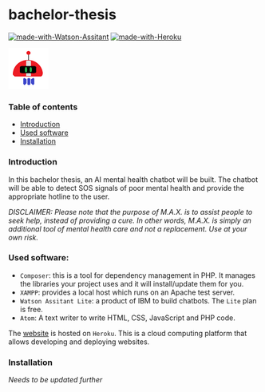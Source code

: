 # bachelor-thesis

[![made-with-Watson-Assitant](https://img.shields.io/badge/Made%20with-Watson%20Assistant-blue)](https://www.ibm.com/cloud/watson-assistant)
[![made-with-Heroku](https://img.shields.io/badge/Made%20with-Heroku-purple)](https://www.heroku.com/home)


![ICON](img/icon_small.png)

### Table of contents
* [Introduction](#introduction)
* [Used software](#used-software)
* [Installation](#installation)

### Introduction
In this bachelor thesis, an AI mental health chatbot will be built.
The chatbot will be able to detect SOS signals of poor mental health and provide the appropriate hotline to the user.

*DISCLAIMER: Please note that the purpose of M.A.X. is to assist people to seek help, instead of providing a cure. In other words, M.A.X. is simply an additional tool of mental health care and not a replacement. Use at your own risk.*

### Used software:
* ```Composer```: this is a tool for dependency management in PHP. It manages the libraries your project uses and it will install/update them for you.
* ```XAMPP```: provides a local host which runs on an Apache test server.
* ```Watson Assitant Lite```: a product of IBM to build chatbots. The ```Lite``` plan is free.
* ```Atom```: A text writer to write HTML, CSS, JavaScript and PHP code.

The [website](http://maxthechatbot.herokuapp.com/) is hosted on ```Heroku```. This is a cloud computing platform that allows developing and deploying websites.

### Installation

*Needs to be updated further*
